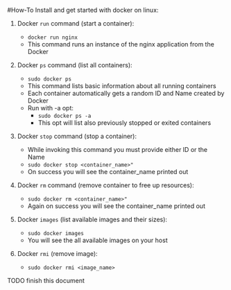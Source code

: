 #How-To Install and get started with docker on linux:

1. Docker `run` command (start a container):
    - `docker run nginx`
    - This command runs an instance of the nginx application from the Docker

2. Docker `ps` command (list all containers):
    - `sudo docker ps`
    - This command lists basic information about all running containers
    - Each container automatically gets a random ID and Name created by Docker
    - Run with -a opt:
        - `sudo docker ps -a`
        - This opt will list also previously stopped or exited containers

3. Docker `stop` command (stop a container):
    - While invoking this command you must provide either ID or the Name
    - `sudo docker stop <container_name>"`
    - On success you will see the container_name printed out

4. Docker `rm` command (remove container to free up resources):
    - `sudo docker rm <container_name>"`
    - Again on success you will see the container_name printed out

5. Docker `images` (list available images and their sizes):
    - `sudo docker images`
    - You will see the all available images on your host

6. Docker `rmi` (remove image):
    - `sudo docker rmi <image_name>`

TODO finish this document

